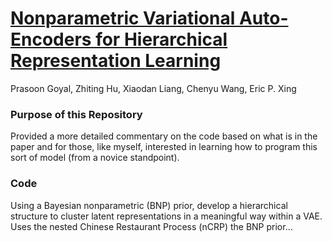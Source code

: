 # [Nonparametric Variational Auto-Encoders for Hierarchical Representation Learning](https://openaccess.thecvf.com/content_iccv_2017/html/Goyal_Nonparametric_Variational_Auto-Encoders_ICCV_2017_paper.html)

Prasoon Goyal, Zhiting Hu, Xiaodan Liang, Chenyu Wang, Eric P. Xing

### Purpose of this Repository

Provided a more detailed commentary on the code based on what is in the paper and for those, like myself, interested in learning how to program this sort of model (from a novice standpoint).

### Code

Using a Bayesian nonparametric (BNP) prior, develop a hierarchical structure to cluster latent representations in a meaningful way within a VAE. Uses the nested Chinese Restaurant Process (nCRP) the BNP prior...
